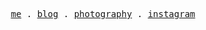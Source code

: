 <!-- <img src="https://raw.githubusercontent.com/rexwangcc/rexwangcc/master/myself.png" alt="Rex!" width="450" height="250" align="right">

# Hi, I'm Rex 👋

I'm a software engineer at [Broad Institute of MIT and Harvard](https://www.broadinstitute.org/). I'm passionate about contributing to open source projects that help us foster scientific researches and build a better world. Learn more about me at my [blog](https://rexwang.cc)

<br>
<br>

<a href="https://github.com/rexwangcc">
  <img align="top" src="https://rexwangcc-github-readme-stats.vercel.app/api/top-langs/?username=rexwangcc&hide=Jupyter%20Notebook&langs_count=6&layout=compact&custom_title=My%20Personal%20Most%20Used%20Languages&theme=ayu-mirage&card_width=445" />
</a>
<a href="https://github.com/rexwangcc">
  <img align="top" src="https://rexwangcc-github-readme-stats.vercel.app/api/wakatime?username=@rexwangcc&theme=ayu-mirage&layout=compact&langs_count=8&custom_title=My%20Weekly%20Development%20Stats" />
</a> -->

<p align="center">
  <samp>
    <a href="https://rexwang.cc">me</a> .
    <a href="https://rexwang.cc/timeline">blog</a> .
    <a href="https://www.shutterstock.com/g/Rex+Wang?rid=281365508">photography</a> .
    <a href="https://www.instagram.com/iceswordw/">instagram</a>
  </samp>
</p>
